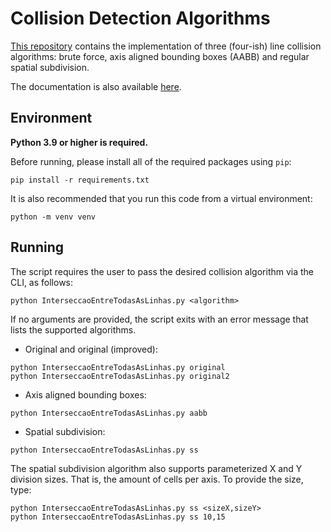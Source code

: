 # Collision Detection Algorithms

[This repository](https://github.com/debemdeboas/line-collision-algorithms) contains the implementation of three (four-ish) line collision algorithms: 
brute force, axis aligned bounding boxes (AABB) and regular spatial subdivision.

The documentation is also available [here](https://debemdeboas.github.io/line-collision-algorithms/).

## Environment

**Python 3.9 or higher is required.**

Before running, please install all of the required packages using `pip`:

```
pip install -r requirements.txt
```

It is also recommended that you run this code from a virtual environment:

```
python -m venv venv
```

## Running

The script requires the user to pass the desired collision algorithm via the CLI, as follows:

```
python InterseccaoEntreTodasAsLinhas.py <algorithm>
```

If no arguments are provided, the script exits with an error message that lists the supported
algorithms.

- Original and original (improved):
  
```
python InterseccaoEntreTodasAsLinhas.py original
python InterseccaoEntreTodasAsLinhas.py original2
```

- Axis aligned bounding boxes:

```
python InterseccaoEntreTodasAsLinhas.py aabb
```

- Spatial subdivision:
  
```
python InterseccaoEntreTodasAsLinhas.py ss
```

The spatial subdivision algorithm also supports parameterized X and Y division sizes.
That is, the amount of cells per axis.
To provide the size, type:

```
python InterseccaoEntreTodasAsLinhas.py ss <sizeX,sizeY>
python InterseccaoEntreTodasAsLinhas.py ss 10,15
```


